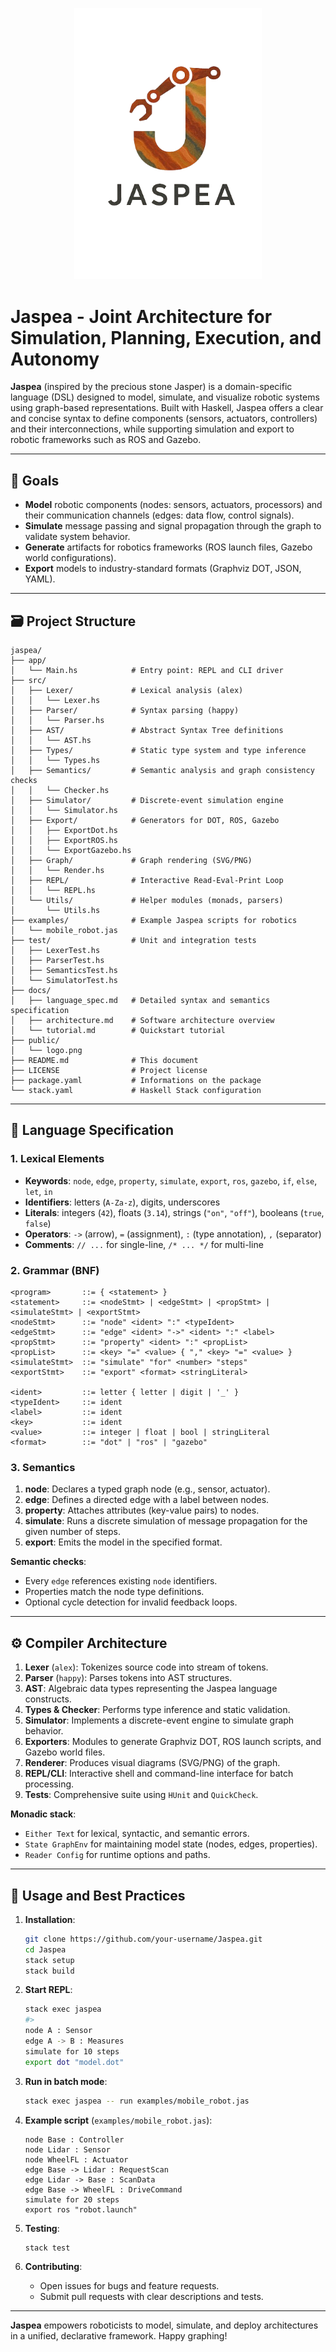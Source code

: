 
<p align="center">
  <img src="./public/logo.png" alt="Logo" width="300">
</p>

# Jaspea - Joint Architecture for Simulation, Planning, Execution, and Autonomy

**Jaspea** (inspired by the precious stone Jasper) is a domain-specific language (DSL) designed to model, simulate, and visualize robotic systems using graph-based representations. Built with Haskell, Jaspea offers a clear and concise syntax to define components (sensors, actuators, controllers) and their interconnections, while supporting simulation and export to robotic frameworks such as ROS and Gazebo.

---

## 🎯 Goals

* **Model** robotic components (nodes: sensors, actuators, processors) and their communication channels (edges: data flow, control signals).
* **Simulate** message passing and signal propagation through the graph to validate system behavior.
* **Generate** artifacts for robotics frameworks (ROS launch files, Gazebo world configurations).
* **Export** models to industry-standard formats (Graphviz DOT, JSON, YAML).

---

## 🗃 Project Structure

```plaintext
jaspea/
├── app/
│   └── Main.hs            # Entry point: REPL and CLI driver
├── src/
│   ├── Lexer/             # Lexical analysis (alex)
│   │   └── Lexer.hs
│   ├── Parser/            # Syntax parsing (happy)
│   │   └── Parser.hs
│   ├── AST/               # Abstract Syntax Tree definitions
│   │   └── AST.hs
│   ├── Types/             # Static type system and type inference
│   │   └── Types.hs
│   ├── Semantics/         # Semantic analysis and graph consistency checks
│   │   └── Checker.hs
│   ├── Simulator/         # Discrete-event simulation engine
│   │   └── Simulator.hs
│   ├── Export/            # Generators for DOT, ROS, Gazebo
│   │   ├── ExportDot.hs
│   │   ├── ExportROS.hs
│   │   └── ExportGazebo.hs
│   ├── Graph/             # Graph rendering (SVG/PNG)
│   │   └── Render.hs
│   ├── REPL/              # Interactive Read-Eval-Print Loop
│   │   └── REPL.hs
│   └── Utils/             # Helper modules (monads, parsers)
│       └── Utils.hs
├── examples/              # Example Jaspea scripts for robotics
│   └── mobile_robot.jas
├── test/                  # Unit and integration tests
│   ├── LexerTest.hs
│   ├── ParserTest.hs
│   ├── SemanticsTest.hs
│   └── SimulatorTest.hs
├── docs/
│   ├── language_spec.md   # Detailed syntax and semantics specification
│   ├── architecture.md    # Software architecture overview
│   └── tutorial.md        # Quickstart tutorial
├── public/                
│   └── logo.png
├── README.md              # This document
├── LICENSE                # Project license
├── package.yaml           # Informations on the package
└── stack.yaml             # Haskell Stack configuration
```

---

## 📖 Language Specification

### 1. Lexical Elements

* **Keywords**: `node`, `edge`, `property`, `simulate`, `export`, `ros`, `gazebo`, `if`, `else`, `let`, `in`
* **Identifiers**: letters (`A-Za-z`), digits, underscores
* **Literals**: integers (`42`), floats (`3.14`), strings (`"on"`, `"off"`), booleans (`true`, `false`)
* **Operators**: `->` (arrow), `=` (assignment), `:` (type annotation), `,` (separator)
* **Comments**: `// ...` for single-line, `/* ... */` for multi-line

### 2. Grammar (BNF)

```bnf
<program>       ::= { <statement> }
<statement>     ::= <nodeStmt> | <edgeStmt> | <propStmt> | <simulateStmt> | <exportStmt>
<nodeStmt>      ::= "node" <ident> ":" <typeIdent>
<edgeStmt>      ::= "edge" <ident> "->" <ident> ":" <label>
<propStmt>      ::= "property" <ident> ":" <propList>
<propList>      ::= <key> "=" <value> { "," <key> "=" <value> }
<simulateStmt>  ::= "simulate" "for" <number> "steps"
<exportStmt>    ::= "export" <format> <stringLiteral>

<ident>         ::= letter { letter | digit | '_' }
<typeIdent>     ::= ident
<label>         ::= ident
<key>           ::= ident
<value>         ::= integer | float | bool | stringLiteral
<format>        ::= "dot" | "ros" | "gazebo"
```

### 3. Semantics

1. **node**: Declares a typed graph node (e.g., sensor, actuator).
2. **edge**: Defines a directed edge with a label between nodes.
3. **property**: Attaches attributes (key-value pairs) to nodes.
4. **simulate**: Runs a discrete simulation of message propagation for the given number of steps.
5. **export**: Emits the model in the specified format.

**Semantic checks**:

* Every `edge` references existing `node` identifiers.
* Properties match the node type definitions.
* Optional cycle detection for invalid feedback loops.

---

## ⚙️ Compiler Architecture

1. **Lexer** (`alex`): Tokenizes source code into stream of tokens.
2. **Parser** (`happy`): Parses tokens into AST structures.
3. **AST**: Algebraic data types representing the Jaspea language constructs.
4. **Types & Checker**: Performs type inference and static validation.
5. **Simulator**: Implements a discrete-event engine to simulate graph behavior.
6. **Exporters**: Modules to generate Graphviz DOT, ROS launch scripts, and Gazebo world files.
7. **Renderer**: Produces visual diagrams (SVG/PNG) of the graph.
8. **REPL/CLI**: Interactive shell and command-line interface for batch processing.
9. **Tests**: Comprehensive suite using `HUnit` and `QuickCheck`.

**Monadic stack**:

* `Either Text` for lexical, syntactic, and semantic errors.
* `State GraphEnv` for maintaining model state (nodes, edges, properties).
* `Reader Config` for runtime options and paths.

---

## 🚀 Usage and Best Practices

1. **Installation**:

   ```bash
   git clone https://github.com/your-username/Jaspea.git
   cd Jaspea
   stack setup
   stack build
   ```

2. **Start REPL**:

   ```bash
   stack exec jaspea
   #>  
   node A : Sensor
   edge A -> B : Measures
   simulate for 10 steps
   export dot "model.dot"
   ```

3. **Run in batch mode**:

   ```bash
   stack exec jaspea -- run examples/mobile_robot.jas
   ```

4. **Example script** (`examples/mobile_robot.jas`):

   ```jaspea
   node Base : Controller
   node Lidar : Sensor
   node WheelFL : Actuator
   edge Base -> Lidar : RequestScan
   edge Lidar -> Base : ScanData
   edge Base -> WheelFL : DriveCommand
   simulate for 20 steps
   export ros "robot.launch"
   ```

5. **Testing**:

   ```bash
   stack test
   ```

6. **Contributing**:

   * Open issues for bugs and feature requests.
   * Submit pull requests with clear descriptions and tests.

---

**Jaspea** empowers roboticists to model, simulate, and deploy architectures in a unified, declarative framework. Happy graphing!
